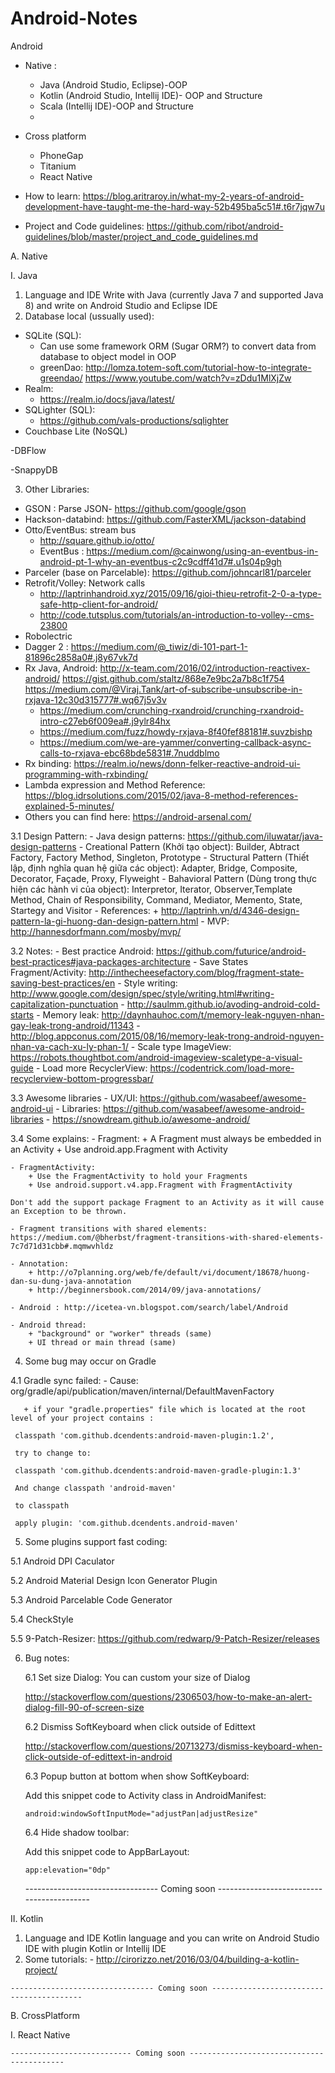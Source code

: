 # Android-Notes
 Android
  - Native : 
  	+ Java (Android Studio, Eclipse)-OOP 
  	+ Kotlin (Android Studio, Intellij IDE)- OOP and Structure 
  	+ Scala (Intellij IDE)-OOP and Structure
  	+ 
  - Cross platform
  	+ PhoneGap
  	+ Titanium
  	+ React Native
  	
  - How to learn: https://blog.aritraroy.in/what-my-2-years-of-android-development-have-taught-me-the-hard-way-52b495ba5c51#.t6r7jqw7u
  - Project and Code guidelines: https://github.com/ribot/android-guidelines/blob/master/project_and_code_guidelines.md
  
A. Native

I. Java
 1. Language and IDE
   Write with Java (currently Java 7 and supported Java 8) and write on Android Studio and Eclipse IDE
 2.	Database local (ussually used):
  -  SQLite (SQL):
	  + Can use some framework ORM (Sugar ORM?) to convert data from database to object model in OOP
	  + greenDao: http://lomza.totem-soft.com/tutorial-how-to-integrate-greendao/
	  	      https://www.youtube.com/watch?v=zDdu1MlXjZw
  - Realm:
	  + https://realm.io/docs/java/latest/
  - SQLighter (SQL):
	  + https://github.com/vals-productions/sqlighter
  - Couchbase Lite (NoSQL)
  
  -DBFlow
  
  -SnappyDB

 3.	Other Libraries:
  - GSON : Parse JSON- https://github.com/google/gson
  - Hackson-databind: https://github.com/FasterXML/jackson-databind
  - Otto/EventBus: stream bus 
  	+ http://square.github.io/otto/
  	+ EventBus : https://medium.com/@cainwong/using-an-eventbus-in-android-pt-1-why-an-eventbus-c2c9cdff41d7#.u1s04p9gh 
  - Parceler (base on Parcelable): https://github.com/johncarl81/parceler
  - Retrofit/Volley: Network calls
    + http://laptrinhandroid.xyz/2015/09/16/gioi-thieu-retrofit-2-0-a-type-safe-http-client-for-android/
    + http://code.tutsplus.com/tutorials/an-introduction-to-volley--cms-23800
  - Robolectric
  - Dagger 2 : https://medium.com/@_tiwiz/di-101-part-1-81896c2858a0#.j8y67vk7d
  - Rx Java, Android: 
    http://x-team.com/2016/02/introduction-reactivex-android/ 
    https://gist.github.com/staltz/868e7e9bc2a7b8c1f754
    https://medium.com/@Viraj.Tank/art-of-subscribe-unsubscribe-in-rxjava-12c30d315777#.wq67j5v3v
    * https://medium.com/crunching-rxandroid/crunching-rxandroid-intro-c27eb6f009ea#.j9ylr84hx
    * https://medium.com/fuzz/howdy-rxjava-8f40fef88181#.suvzbishp
    * https://medium.com/we-are-yammer/converting-callback-async-calls-to-rxjava-ebc68bde5831#.7nuddblmo
  - Rx binding: https://realm.io/news/donn-felker-reactive-android-ui-programming-with-rxbinding/
  - Lambda expression and Method Reference: 
    https://blog.idrsolutions.com/2015/02/java-8-method-references-explained-5-minutes/
  - Others you can find here: https://android-arsenal.com/
  
  3.1	Design Pattern:
    - Java design patterns: https://github.com/iluwatar/java-design-patterns
    - Creational Pattern (Khởi tạo object): Builder, Abtract Factory, Factory Method, Singleton, Prototype
    - Structural Pattern (Thiết lập, định nghĩa quan hệ giữa các object): Adapter, Bridge, Composite, Decorator, Façade, Proxy, Flyweight
    - Bahavioral Pattern (Dùng trong thực hiện các hành vi của object): Interpretor, Iterator, Observer,Template Method, Chain of Responsibility, Command, Mediator, Memento, State, Startegy and Visitor
    - References:
    	+ http://laptrinh.vn/d/4346-design-pattern-la-gi-huong-dan-design-pattern.html
    - MVP: http://hannesdorfmann.com/mosby/mvp/
    
  3.2	Notes:
    - Best practice Android: https://github.com/futurice/android-best-practices#java-packages-architecture
    - Save States Fragment/Activity: http://inthecheesefactory.com/blog/fragment-state-saving-best-practices/en
    - Style writing: http://www.google.com/design/spec/style/writing.html#writing-capitalization-punctuation
    - http://saulmm.github.io/avoding-android-cold-starts
    - Memory leak: http://daynhauhoc.com/t/memory-leak-nguyen-nhan-gay-leak-trong-android/11343
    - http://blog.appconus.com/2015/08/16/memory-leak-trong-android-nguyen-nhan-va-cach-xu-ly-phan-1/
    - Scale type ImageView: https://robots.thoughtbot.com/android-imageview-scaletype-a-visual-guide
    - Load more RecyclerView: https://codentrick.com/load-more-recyclerview-bottom-progressbar/

  3.3	Awesome libraries
    - UX/UI: https://github.com/wasabeef/awesome-android-ui
    - Libraries: https://github.com/wasabeef/awesome-android-libraries
    - https://snowdream.github.io/awesome-android/
    
  3.4   Some explains:
    - Fragment: 
    	+ A Fragment must always be embedded in an Activity
    	+ Use android.app.Fragment with Activity
    	
    - FragmentActivity:
    	+ Use the FragmentActivity to hold your Fragments
    	+ Use android.support.v4.app.Fragment with FragmentActivity
    	
    Don't add the support package Fragment to an Activity as it will cause an Exception to be thrown.
    
    - Fragment transitions with shared elements: https://medium.com/@bherbst/fragment-transitions-with-shared-elements-7c7d71d31cbb#.mqmwvhldz
    
    - Annotation: 
    	+ http://o7planning.org/web/fe/default/vi/document/18678/huong-dan-su-dung-java-annotation
    	+ http://beginnersbook.com/2014/09/java-annotations/
    	
    - Android : http://icetea-vn.blogspot.com/search/label/Android
    
    - Android thread: 
    	+ "background" or "worker" threads (same)
    	+ UI thread or main thread (same)
 4. Some bug may occur on Gradle
 
  4.1 Gradle sync failed: 
    - Cause: org/gradle/api/publication/maven/internal/DefaultMavenFactory
   
       + if your "gradle.properties" file which is located at the root level of your project contains :
	
	 classpath 'com.github.dcendents:android-maven-plugin:1.2',
	
	 try to change to:
	
	 classpath 'com.github.dcendents:android-maven-gradle-plugin:1.3'

	 And change classpath 'android-maven'
	
	 to classpath

 	 apply plugin: 'com.github.dcendents.android-maven'
 
 5. Some plugins support fast coding:
 
  5.1 Android DPI Caculator

  5.2 Android Material Design Icon Generator Plugin
  
  5.3 Android Parcelable Code Generator
  
  5.4 CheckStyle
  
  5.5 9-Patch-Resizer: https://github.com/redwarp/9-Patch-Resizer/releases
  
 6. Bug notes:
  	
	6.1 Set size Dialog: You can custom your size of Dialog
	
	http://stackoverflow.com/questions/2306503/how-to-make-an-alert-dialog-fill-90-of-screen-size
	
	6.2 Dismiss SoftKeyboard when click outside of Edittext
	
	http://stackoverflow.com/questions/20713273/dismiss-keyboard-when-click-outside-of-edittext-in-android
	
	6.3 Popup button at bottom when show SoftKeyboard:
	
	Add this snippet code to Activity class in AndroidManifest:
		
		android:windowSoftInputMode="adjustPan|adjustResize"
	
	6.4 Hide shadow toolbar:
	
	Add this snippet code to AppBarLayout:
	
		app:elevation="0dp"
		
 
	--------------------------------- Coming soon ------------------------------------------
    
II. Kotlin
  1. Language and IDE
  	Kotlin language and you can write on Android Studio IDE with plugin Kotlin or Intellij IDE
  2. Some tutorials:
  	- http://cirorizzo.net/2016/03/04/building-a-kotlin-project/
  	
	
	-------------------------------- Coming soon -----------------------------------------

B. CrossPlatform

I. React Native

	--------------------------- Coming soon ------------------------------------------
 
